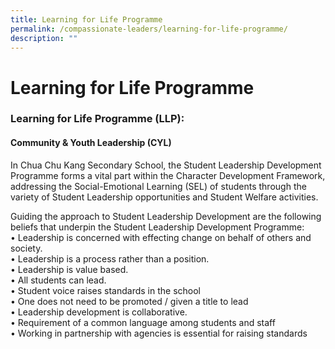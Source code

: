 ```yaml
---
title: Learning for Life Programme
permalink: /compassionate-leaders/learning-for-life-programme/
description: ""
---
```



# **Learning for Life Programme**

### Learning for Life Programme (LLP): 


#### Community & Youth Leadership (CYL)

In Chua Chu Kang Secondary School, the Student Leadership Development Programme forms a vital part within the Character Development Framework, addressing the Social-Emotional Learning (SEL) of students through the variety of Student Leadership opportunities and Student Welfare activities.  
  
Guiding the approach to Student Leadership Development are the following beliefs that underpin the Student Leadership Development Programme:  
• Leadership is concerned with effecting change on behalf of others and society.  
• Leadership is a process rather than a position.  
• Leadership is value based.  
• All students can lead.  
• Student voice raises standards in the school  
• One does not need to be promoted / given a title to lead  
• Leadership development is collaborative.  
• Requirement of a common language among students and staff   
• Working in partnership with agencies is essential for raising standards